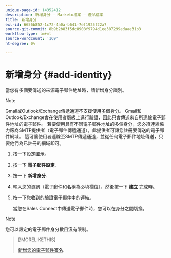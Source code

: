 ```yaml
---
unique-page-id: 14352412
description: 新增身分 — Marketo檔案 — 產品檔案
title: 新增身分
exl-id: 6656b852-1c72-4a0a-b641-7ef1925f22a7
source-git-commit: 8b9b2b83f5dc8908f9794d1ee387299edaae31b3
workflow-type: tm+mt
source-wordcount: '169'
ht-degree: 0%

---
```


# 新增身分 {#add-identity}

當您有多個要傳送的來源電子郵件地址時，請新增身分識別。

>[!NOTE]
>
>Gmail或Outlook/Exchange傳遞通道不支援使用多個身分。 Gmail和Outlook/Exchange會在使用者層級上進行驗證，因此只會傳送來自所連線電子郵件地址的電子郵件。 若要使用具有不同電子郵件地址的多個身分，您必須連線協力廠商SMTP提供者（電子郵件傳遞通道），此提供者可讓您註冊要傳送的電子郵件網域。 這可讓使用者連線至SMTP傳遞通道，並從任何電子郵件地址傳送，只要他們為已註冊的網域即可。

1. 按一下設定圖示。

1. 按一下 **電子郵件設定**.

1. 按一下 **新增身分**.

1. 輸入您的資訊（電子郵件和名稱為必填欄位），然後按一下 **建立** 完成時。

1. 按一下您收到的驗證電子郵件中的連結。

   當您在Sales Connect中傳送電子郵件時，您可以在身分之間切換。

>[!NOTE]
>
>您可以設定的電子郵件身分數目沒有限制。

>[!MORELIKETHIS]
>
>[新增您的電子郵件簽名](/help/marketo/product-docs/marketo-sales-connect/getting-started/email-settings/add-your-email-signature.md).
